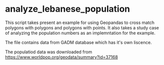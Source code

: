 # analyze_lebanese_population

This script takes present an example for using Geopandas to cross match polygons with polygons and  polygons with points. It also takes a study case of analyzing the population numbers as an implemntation for the example. 

The file contains data from GADM database which has it's own liscence. 

The populatiod data was downloaded from https://www.worldpop.org/geodata/summary?id=37168

